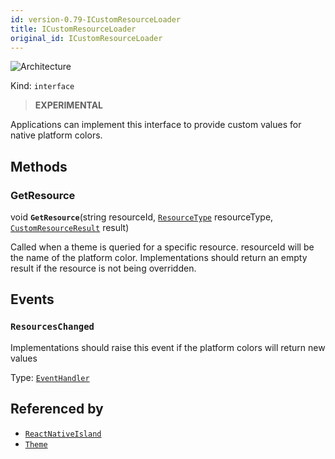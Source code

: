 ```yaml
---
id: version-0.79-ICustomResourceLoader
title: ICustomResourceLoader
original_id: ICustomResourceLoader
---
```


![Architecture](https://img.shields.io/badge/architecture-new_only-blue)

Kind: `interface`

> **EXPERIMENTAL**

Applications can implement this interface to provide custom values for native platform colors.

## Methods
### GetResource
void **`GetResource`**(string resourceId, [`ResourceType`](ResourceType) resourceType, [`CustomResourceResult`](CustomResourceResult) result)

Called when a theme is queried for a specific resource. resourceId will be the name of the platform color. Implementations should return an empty result if the resource is not being overridden.

## Events
### `ResourcesChanged`
Implementations should raise this event if the platform colors will return new values

Type: [`EventHandler`](https://docs.microsoft.com/uwp/api/Windows.Foundation.EventHandler-1)<Object>

## Referenced by
- [`ReactNativeIsland`](ReactNativeIsland)
- [`Theme`](Theme)
